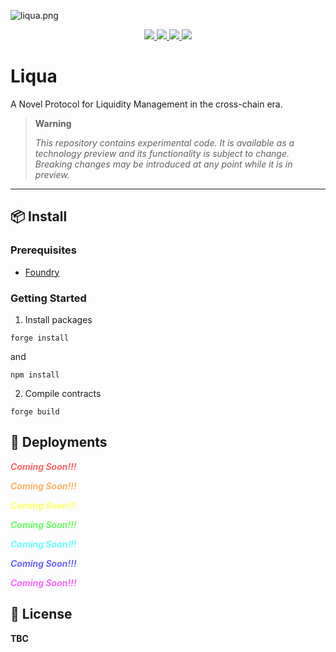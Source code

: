 ![liqua.png](https://github.com/liquaprotocol/contracts/tree/main/img/liqua.png)

<p align="center">
<a href="https://www.liqua.io/">
   <img src='https://img.shields.io/github/languages/code-size/liquaprotocol/contracts'>
  </a>
  <a href="https://www.liqua.io/">
   <img src='https://img.shields.io/github/languages/top/liquaprotocol/contracts'>
  </a>
  <a href='https://www.liqua.io/'>
  <img src='https://img.shields.io/badge/website-liqua-green'>
   </a>
    <a href="https://twitter.com/liqua_protocol">
    <img src='https://img.shields.io/twitter/follow/liqua_protocol'>
  </a>
</p>


# Liqua

A Novel Protocol for Liquidity Management in the cross-chain era.

<!-- ### integrations -->

> **Warning**
>
> _This repository contains experimental code. It is available as a technology preview and its functionality is subject to change. Breaking changes may be introduced at any point while it is in preview._



---

## 📦 Install


###  Prerequisites

- [Foundry](https://book.getfoundry.sh/getting-started/installation)

### Getting Started

1. Install packages

```
forge install
```

and

```
npm install
```

2. Compile contracts

```
forge build
```

## 📃 Deployments
<p align="center">

<text style="color:#FF6666">_**Coming Soon!!!**_</text>

<text style="color:#FFB266">_**Coming Soon!!!**_</text>

<text style="color:#FFFF66">_**Coming Soon!!!**_</text>

<text style="color:#66FF66">_**Coming Soon!!!**_</text>

<text style="color:#66FFFF">_**Coming Soon!!!**_</text>

<text style="color:#6666FF">_**Coming Soon!!!**_</text>


<text style="color:#FF66FF">_**Coming Soon!!!**_</text>

</p>

## 📜 License

**TBC**